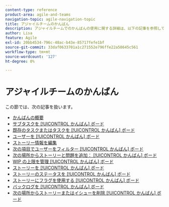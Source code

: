 ```yaml
---
content-type: reference
product-area: agile-and-teams
navigation-topic: agile-navigation-topic
title: アジャイルチームのかんばん
description: アジャイルチームでのかんばんの使用に関する詳細は、以下の記事を参照してください。
author: Lisa
feature: Agile
exl-id: 20bb4534-796c-48ac-b43e-85717fefe1bf
source-git-commit: 33daf0633701a1c271552e796ffe22a58645c561
workflow-type: tm+mt
source-wordcount: '127'
ht-degree: 0%

---
```


# アジャイルチームのかんばん

この節では、次の記事を扱います。

* [かんばんの概要](../../agile/use-kanban-in-an-agile-team/kanban-overview.md)
* [サブタスクを [!UICONTROL かんばん] ボード](../../agile/use-kanban-in-an-agile-team/add-a-subtask-to-an-existing-story.md)
* [既存のタスクまたはタスクを [!UICONTROL かんばん] ボード](../../agile/use-kanban-in-an-agile-team/add-existing-tasks-or-issues-to-the-kanban-board.md)
* [ユーザーを [!UICONTROL かんばん] ボード](../../agile/use-kanban-in-an-agile-team/assign-users-to-a-story.md)
* [ストーリー情報を編集](../../agile/use-kanban-in-an-agile-team/edit-story-information.md)
* [次の項目でユーザーをフィルター [!UICONTROL かんばん] ボード](../../agile/use-kanban-in-an-agile-team/filter-by-user.md)
* [次の場所からストーリーと問題を追加： [!UICONTROL かんばん] ボード](../../agile/use-kanban-in-an-agile-team/add-story-from-kanban-board.md)
* [WIP の上限を管理 [!UICONTROL かんばん] ボード](../../agile/use-kanban-in-an-agile-team/work-in-progress-limit-on-the-kanban-board.md)
* [ストーリーを [!UICONTROL かんばん] ボード](../../agile/use-kanban-in-an-agile-team/reorder-stories-on-the-kanban-board.md)
* [ストーリーのステータスを [!UICONTROL かんばん] ボード](../../agile/use-kanban-in-an-agile-team/update-the-status-of-stories.md)
* [ストーリーにフラグを使用する [!UICONTROL かんばん] ボード](../../agile/use-kanban-in-an-agile-team/use-flags-on-stories.md)
* [バックログを [!UICONTROL かんばん] ボード](../../agile/use-kanban-in-an-agile-team/view-the-backlog-on-the-kanban-board.md)
* [次の場所からストーリーまたはイシューを削除 [!UICONTROL かんばん] ボード](../../agile/use-kanban-in-an-agile-team/delete-story-from-kanban-board.md)
